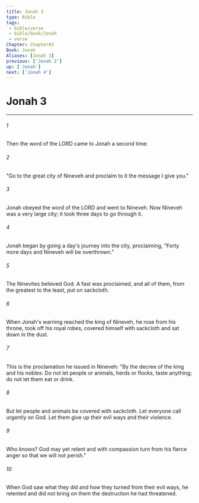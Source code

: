 ```yaml
---
title: Jonah 3
type: Bible
tags:
 - bible/verse
 - bible/book/Jonah
 - verse
Chapter: Chapter03
Book: Jonah
Aliases: [Jonah 3]
previous: ['Jonah 2']
up: ['Jonah']
next: ['Jonah 4']
---
```

# Jonah 3

***


###### 1 
Then the word of the LORD came to Jonah a second time: 

###### 2 
"Go to the great city of Nineveh and proclaim to it the message I give you." 

###### 3 
Jonah obeyed the word of the LORD and went to Nineveh. Now Nineveh was a very large city; it took three days to go through it. 

###### 4 
Jonah began by going a day's journey into the city, proclaiming, "Forty more days and Nineveh will be overthrown." 

###### 5 
The Ninevites believed God. A fast was proclaimed, and all of them, from the greatest to the least, put on sackcloth. 

###### 6 
When Jonah's warning reached the king of Nineveh, he rose from his throne, took off his royal robes, covered himself with sackcloth and sat down in the dust. 

###### 7 
This is the proclamation he issued in Nineveh: "By the decree of the king and his nobles: Do not let people or animals, herds or flocks, taste anything; do not let them eat or drink. 

###### 8 
But let people and animals be covered with sackcloth. Let everyone call urgently on God. Let them give up their evil ways and their violence. 

###### 9 
Who knows? God may yet relent and with compassion turn from his fierce anger so that we will not perish." 

###### 10 
When God saw what they did and how they turned from their evil ways, he relented and did not bring on them the destruction he had threatened. 
